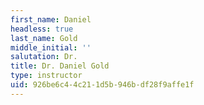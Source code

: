 ```yaml
---
first_name: Daniel
headless: true
last_name: Gold
middle_initial: ''
salutation: Dr.
title: Dr. Daniel Gold
type: instructor
uid: 926be6c4-4c21-1d5b-946b-df28f9affe1f
---
```

